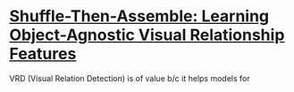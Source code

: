 # [Shuffle-Then-Assemble: Learning Object-Agnostic Visual Relationship Features](https://arxiv.org/pdf/1808.00171.pdf)

VRD (Visual Relation Detection) is of value b/c it helps models for 
<!--stackedit_data:
eyJoaXN0b3J5IjpbNzgxODIyNTEwXX0=
-->